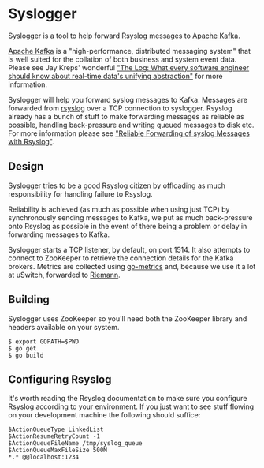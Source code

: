 # Syslogger

Syslogger is a tool to help forward Rsyslog messages to [Apache Kafka](https://kafka.apache.org).

[Apache Kafka](https://kafka.apache.org) is a "high-performance, distributed messaging system" that is well suited for the collation of both business and system event data. Please see Jay Kreps' wonderful ["The Log: What every software engineer should know about real-time data's unifying abstraction"](http://engineering.linkedin.com/distributed-systems/log-what-every-software-engineer-should-know-about-real-time-datas-unifying) for more information.

Syslogger will help you forward syslog messages to Kafka. Messages are forwarded from [rsyslog](http://www.rsyslog.com/) over a TCP connection to syslogger. Rsyslog already has a bunch of stuff to make forwarding messages as reliable as possible, handling back-pressure and writing queued messages to disk etc. For more information please see ["Reliable Forwarding of syslog Messages with Rsyslog"](http://www.rsyslog.com/doc/rsyslog_reliable_forwarding.html).

## Design
Syslogger tries to be a good Rsyslog citizen by offloading as much responsibility for handling failure to Rsyslog. 

Reliability is achieved (as much as possible when using just TCP) by synchronously sending messages to Kafka, we put as much back-pressure onto Rsyslog as possible in the event of there being a problem or delay in forwarding messages to Kafka.

Syslogger starts a TCP listener, by default, on port 1514. It also attempts to connect to ZooKeeper to retrieve the connection details for the Kafka brokers. Metrics are collected using [go-metrics](https://github.com/rcrowley/go-metrics) and, because we use it a lot at uSwitch, forwarded to [Riemann](http://riemann.io).

## Building
Syslogger uses ZooKeeper so you'll need both the ZooKeeper library and headers available on your system.

    $ export GOPATH=$PWD
    $ go get
    $ go build

## Configuring Rsyslog
It's worth reading the Rsyslog documentation to make sure you configure Rsyslog according to your environment. If you just want to see stuff flowing on your development machine the following should suffice:

    $ActionQueueType LinkedList
    $ActionResumeRetryCount -1
    $ActionQueueFileName /tmp/syslog_queue
    $ActionQueueMaxFileSize 500M
    *.* @@localhost:1234
